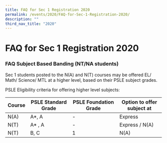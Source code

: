 ```yaml
---
title: FAQ for Sec 1 Registration 2020
permalink: /events/2020/FAQ-for-Sec-1-Registration-2020/
description: ""
third_nav_title: "2020"
---
```

# **FAQ for Sec 1 Registration 2020**

### FAQ Subject Based Banding (NT/NA students)

Sec 1 students posted to the N(A) and N(T) courses may be offered EL/ Math/ Science/ MTL at a higher level, based on their PSLE subject grades.

PSLE Eligibility criteria for offering higher level subjects:

| Course 	| PSLE Standard Grade 	| PSLE Foundation Grade 	| Option to offer subject at 	|
|---	|---	|---	|---	|
| N(A) 	| A*, A 	| - 	| Express 	|
| N(T) 	| A* , A 	| - 	| Express / N(A)  	|
| N(T) 	|  B, C 	| 1  	|  N(A) 	|